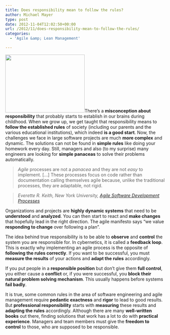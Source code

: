```yaml
---
title: Does responsibility mean to follow the rules?
author: Michael Mayer
type: post
date: 2012-11-04T12:02:50+00:00
url: /2012/11/does-responsibility-mean-to-follow-the-rules/
categories:
  - 'Agile &amp; Lean Management'

---
```

<img class="alignright size-full wp-image-2179" title="Responsibility & Control" src="https://lastzero.net/wp-content/uploads/2012/11/control.jpg" alt="" width="250" height="182" />There&#8217;s a **misconception about responsibility** that probably starts to establish in our brains during childhood. When we grow up, we get taught that responsibility means to **follow the established rules** of society (including our parents and the various educational institutions), which indeed **is a good start**. Now, the challenges we face in large software projects are much **more complex** and dynamic. The solutions can not be found in **simple rules** like doing your homework every day. Still, managers and also (to my surprise) many engineers are looking for **simple panaceas** to solve their problems automatically.

> _Agile_ processes are not a _panacea_ and they are not _easy_ to implement. [&#8230;] These processes focus on code rather than documentation calling themselves agile because, unlike the traditional processes, they are adaptable, not rigid.
  
> <cite>Everette R. Keith, New York University, <a href="http://www.cs.nyu.edu/courses/spring03/V22.0474-001/lectures/agile/AgileDevelopmentDifferentApproach.pdf">Agile Software Development Processes</a></cite>

Organizations and projects are **highly dynamic systems** that need to be **understood** and **analyzed**. You can then start to react and **make changes** that hopefully lead in the right direction. The agile manifesto says &#8220;we value **responding to change** over following a plan&#8221;.

The idea behind true responsibility is to be able to **observe** and **control** the system you are responsible for. In cybernetics, it is called a **feedback loop**. This is exactly why implementing an agile process is the opposite of **following the rules correctly**. If you want to be successful, you must **measure the results** of your actions and **adapt the rules** accordingly.

If you put people in a **responsible position** but don&#8217;t give them **full control**, you either cause a **conflict** or, if you were successful, you **block their natural problem solving mechanism**. This usually happens before systems **fail badly**.

It is true, some common rules in the area of software engineering and agile management require **pedantic exactness** and **rigor** to lead to good results. But **professional responsibility** starts with **measuring** these results and **adapting the rules** accordingly. Although there are many **well-written books** out there, finding solutions that work has a lot to do with **practical experience**. Managers and team members must give the **freedom to control** to those, who are supposed to be responsible.